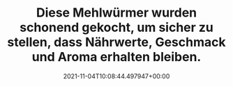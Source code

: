 ---
date: '2021-11-04T10:08:44.497947+00:00'
found_at: '2014-12-06'
found_url: https://www.fressnapf.de/p/exo-terra-mehlwuermer-34g
title: Diese Mehlwürmer wurden schonend gekocht, um sicher zu stellen, dass Nährwerte,
  Geschmack und Aroma erhalten bleiben.
---